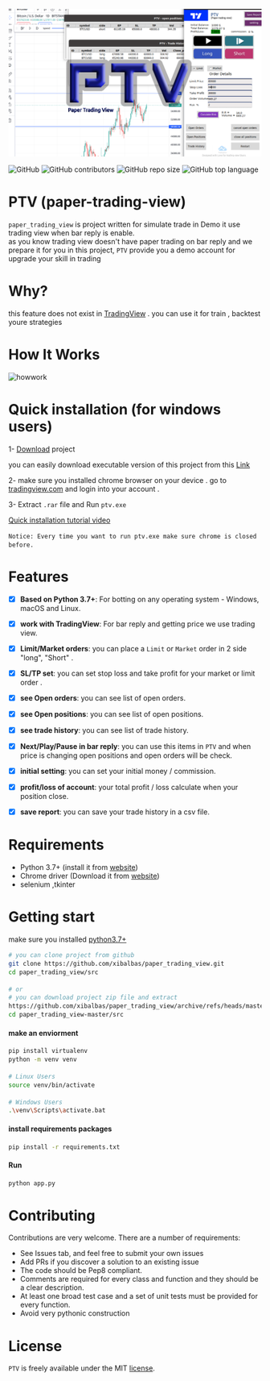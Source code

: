 ![Alt text](logo.png)

![GitHub](https://img.shields.io/github/license/xibalbas/paper_trading_view)
![GitHub contributors](https://img.shields.io/github/contributors/xibalbas/paper_trading_view)
![GitHub repo size](https://img.shields.io/github/repo-size/xibalbas/paper_trading_view)
![GitHub top language](https://img.shields.io/github/languages/top/xibalbas/paper_trading_view)

# PTV (paper-trading-view)
`paper_trading_view` is project written for simulate trade in Demo it use trading view when bar reply is enable.  
as you know trading view doesn't have paper trading on bar reply and we prepare it for you in this project, `PTV` provide you a demo account for upgrade your skill in trading 

# Why?
this feature does not exist in [TradingView](https://www.tradingview.com/) . you can use it for train , backtest youre strategies 


# How It Works

![howwork](./src/assets/how_work.gif)

# Quick installation (for windows users)


1- [Download](https://github.com/xibalbas/paper_trading_view/raw/master/executable_app/executable_win32_v1.0.1.rar) project

you can easily download executable version of this project from this [Link](https://github.com/xibalbas/paper_trading_view/raw/master/executable_app/executable_win32_v1.0.1.rar)

2- make sure you installed chrome browser on your device . go to [tradingview.com](tradingview.com) and login into your account . 

3- Extract `.rar` file and Run `ptv.exe`

[Quick installation tutorial video](https://youtu.be/zW962uAD4TU)

`Notice: Every time you want to run ptv.exe make sure chrome is closed before.`


# Features
- [x] **Based on Python 3.7+**: For botting on any operating system - Windows, macOS and Linux.
- [x] **work with TradingView**: For bar reply and getting price we use trading view.
- [x] **Limit/Market orders**: you can place a `Limit` or `Market` order in 2 side "long", "Short" .
- [x] **SL/TP set**: you can set stop loss and take profit for your market or limit order .
- [x] **see Open orders**: you can see list of open orders.
- [x] **see Open positions**: you can see list of open positions.
- [x] **see trade history**: you can see list of trade history.
- [x] **Next/Play/Pause in bar reply**: you can use this items in `PTV` and when price is changing open positions and open orders will be check. 
- [x] **initial setting**: you can set your initial money / commission.
- [x] **profit/loss of account**: your total profit / loss calculate when your position close.
- [x] **save report**: you can save your trade history in a csv file.


# Requirements

* Python 3.7+ (install it from [website](https://www.python.org/downloads/))
* Chrome driver (Download it from [website](https://chromedriver.chromium.org/downloads))
* selenium ,tkinter

# Getting start
make sure you installed [python3.7+](https://www.python.org/downloads/)
```bash
# you can clone project from github
git clone https://github.com/xibalbas/paper_trading_view.git
cd paper_trading_view/src

# or
# you can download project zip file and extract 
https://github.com/xibalbas/paper_trading_view/archive/refs/heads/master.zip
cd paper_trading_view-master/src

```
#### make an enviorment
```bash
pip install virtualenv
python -m venv venv

# Linux Users
source venv/bin/activate

# Windows Users
.\venv\Scripts\activate.bat

```
#### install requirements packages
```bash
pip install -r requirements.txt
```
#### Run
```bash
python app.py
```

# Contributing
Contributions are very welcome. There are a number of requirements:
* See Issues tab, and feel free to submit your own issues
* Add PRs if you discover a solution to an existing issue
* The code should be Pep8 compliant.
* Comments are required for every class and function and they should be a clear description.
* At least one broad test case and a set of unit tests must be provided for every function.
* Avoid very pythonic construction

# License
`PTV` is freely available under the MIT [license](https://github.com/xibalbas/paper_trading_view/blob/master/LICENSE).
